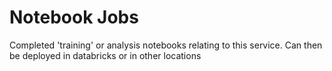 # Notebook Jobs

Completed 'training' or analysis notebooks relating to this service. Can then be deployed in databricks or in other locations
